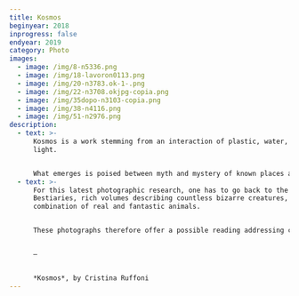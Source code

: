 ```yaml
---
title: Kosmos
beginyear: 2018
inprogress: false
endyear: 2019
category: Photo
images:
  - image: /img/8-n5336.png
  - image: /img/18-lavoron0113.png
  - image: /img/20-n3783.ok-1-.png
  - image: /img/22-n3708.okjpg-copia.png
  - image: /img/35dopo-n3103-copia.png
  - image: /img/38-n4116.png
  - image: /img/51-n2976.png
description:
  - text: >-
      Kosmos is a work stemming from an interaction of plastic, water, and
      light.


      What emerges is poised between myth and mystery of known places and forms. The truth is that a world made of plastic is inaccessible to any form of life.
  - text: >-
      For this latest photographic research, one has to go back to the medieval
      Bestiaries, rich volumes describing countless bizarre creatures, in a
      combination of real and fantastic animals.


      These photographs therefore offer a possible reading addressing countless “environmental issues” to remind us of the Apocalypse, our ongoing self-destruction.


      —


      *Kosmos*, by Cristina Ruffoni
---
```

